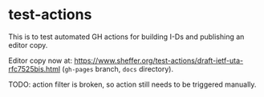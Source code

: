 # test-actions

This is to test automated GH actions for building I-Ds and publishing an editor copy.

Editor copy now at: https://www.sheffer.org/test-actions/draft-ietf-uta-rfc7525bis.html (`gh-pages` branch, `docs` directory).

TODO: action filter is broken, so action still needs to be triggered manually.
